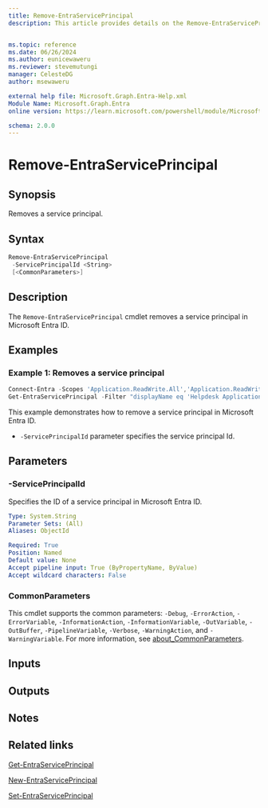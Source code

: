 ```yaml
---
title: Remove-EntraServicePrincipal
description: This article provides details on the Remove-EntraServicePrincipal command.


ms.topic: reference
ms.date: 06/26/2024
ms.author: eunicewaweru
ms.reviewer: stevemutungi
manager: CelesteDG
author: msewaweru

external help file: Microsoft.Graph.Entra-Help.xml
Module Name: Microsoft.Graph.Entra
online version: https://learn.microsoft.com/powershell/module/Microsoft.Graph.Entra/Remove-EntraServicePrincipal

schema: 2.0.0
---
```


# Remove-EntraServicePrincipal

## Synopsis

Removes a service principal.

## Syntax

```powershell
Remove-EntraServicePrincipal
 -ServicePrincipalId <String>
 [<CommonParameters>]
```

## Description

The `Remove-EntraServicePrincipal` cmdlet removes a service principal in Microsoft Entra ID.

## Examples

### Example 1: Removes a service principal

```powershell
Connect-Entra -Scopes 'Application.ReadWrite.All','Application.ReadWrite.OwnedBy'
Get-EntraServicePrincipal -Filter "displayName eq 'Helpdesk Application'" | Remove-EntraServicePrincipal
```

This example demonstrates how to remove a service principal in Microsoft Entra ID.

- `-ServicePrincipalId` parameter specifies the service principal Id.

## Parameters

### -ServicePrincipalId

Specifies the ID of a service principal in Microsoft Entra ID.

```yaml
Type: System.String
Parameter Sets: (All)
Aliases: ObjectId

Required: True
Position: Named
Default value: None
Accept pipeline input: True (ByPropertyName, ByValue)
Accept wildcard characters: False
```

### CommonParameters

This cmdlet supports the common parameters: `-Debug`, `-ErrorAction`, `-ErrorVariable`, `-InformationAction`, `-InformationVariable`, `-OutVariable`, `-OutBuffer`, `-PipelineVariable`, `-Verbose`, `-WarningAction`, and `-WarningVariable`. For more information, see [about_CommonParameters](https://go.microsoft.com/fwlink/?LinkID=113216).

## Inputs

## Outputs

## Notes

## Related links

[Get-EntraServicePrincipal](Get-EntraServicePrincipal.md)

[New-EntraServicePrincipal](New-EntraServicePrincipal.md)

[Set-EntraServicePrincipal](Set-EntraServicePrincipal.md)
